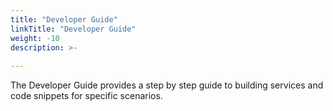 ```yaml
---
title: "Developer Guide"
linkTitle: "Developer Guide"
weight: -10
description: >-
  
---
```




The Developer Guide provides a step by step guide to building services and code snippets for specific scenarios.
